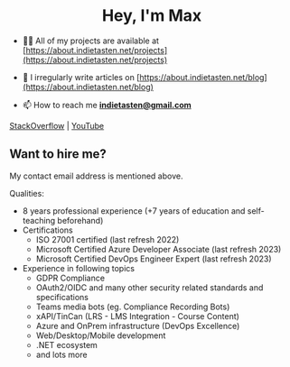 <h1 align="center">Hey, I'm Max</h1>

- 👨‍💻 All of my projects are available at [https://about.indietasten.net/projects](https://about.indietasten.net/projects)

- 📝 I irregularly write articles on [https://about.indietasten.net/blog](https://about.indietasten.net/blog)

- 📫 How to reach me **indietasten@gmail.com**

[StackOverflow](https://stackoverflow.com/users/3919195)
|
[YouTube](https://www.youtube.com/indietasten)


Want to hire me?
----------------

My contact email address is mentioned above.

Qualities:
- 8 years professional experience (+7 years of education and self-teaching beforehand)
- Certifications
    - ISO 27001 certified (last refresh 2022)
    - Microsoft Certified Azure Developer Associate (last refresh 2023)
    - Microsoft Certified DevOps Engineer Expert (last refresh 2023)
- Experience in following topics
    - GDPR Compliance
    - OAuth2/OIDC and many other security related standards and specifications
    - Teams media bots (eg. Compliance Recording Bots)
    - xAPI/TinCan (LRS - LMS Integration - Course Content)
    - Azure and OnPrem infrastructure (DevOps Excellence)
    - Web/Desktop/Mobile development
    - .NET ecosystem
    - and lots more

